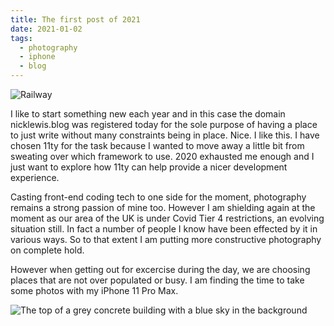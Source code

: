 ```yaml
---
title: The first post of 2021
date: 2021-01-02
tags:
  - photography
  - iphone
  - blog
---
```

![Railway](/images/da40d4fe-15af-4169-b682-88f86c492576_1_201_a.jpeg "Farnborough Main Station at night")

I like to start something new each year and in this case the domain nicklewis.blog was registered today for the sole purpose of having a place to just write without many constraints being in place. Nice. I like this. I have chosen 11ty for the task because I wanted to move away a little bit from sweating over which framework to use. 2020 exhausted me enough and I just want to explore how 11ty can help provide a nicer development experience.

Casting front-end coding tech to one side for the moment, photography remains a strong passion of mine too. However I am shielding again at the moment as our area of the UK is under Covid Tier 4 restrictions, an evolving situation still. In fact a number of people I know have been effected by it in various ways. So to that extent I am putting more constructive photography on complete hold.

However when getting out for excercise during the day, we are choosing places that are not over populated or busy. I am finding the time to take some photos with my iPhone 11 Pro Max. 

![The top of a grey concrete building with a blue sky in the background](/images/979F57F3-9367-479C-900E-EAFCBD1E4367_1_105_c.jpeg "Old buildings near Farnborough North Train Station")
